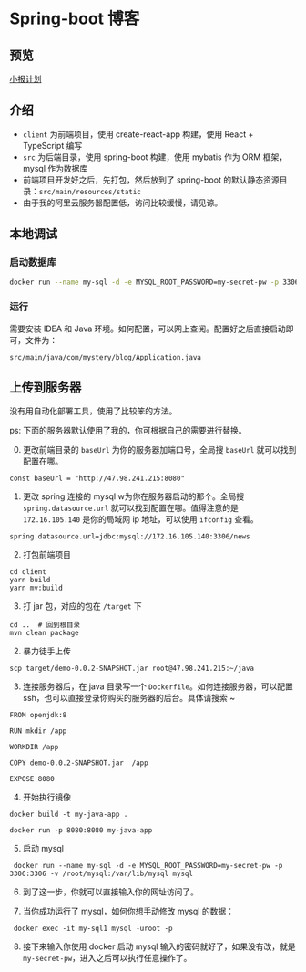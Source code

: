 # Spring-boot 博客

## 预览

[小报计划](http://47.98.116.153:8080/)

## 介绍

- `client` 为前端项目，使用 create-react-app 构建，使用 React + TypeScript 编写
- `src` 为后端目录，使用 spring-boot 构建，使用 mybatis 作为 ORM 框架，mysql 作为数据库
- 前端项目开发好之后，先打包，然后放到了 spring-boot 的默认静态资源目录：`src/main/resources/static`
- 由于我的阿里云服务器配置低，访问比较缓慢，请见谅。

## 本地调试 

### 启动数据库

```bash
docker run --name my-sql -d -e MYSQL_ROOT_PASSWORD=my-secret-pw -p 3306:3306 -v [你自己的路径]:/var/lib/mysql mysql
```

### 运行

需要安装 IDEA 和 Java 环境。如何配置，可以网上查阅。配置好之后直接启动即可，文件为：

```
src/main/java/com/mystery/blog/Application.java
```

## 上传到服务器

没有用自动化部署工具，使用了比较笨的方法。

ps: 下面的服务器默认使用了我的，你可根据自己的需要进行替换。

0. 更改前端目录的 `baseUrl` 为你的服务器加端口号，全局搜 `baseUrl` 就可以找到配置在哪。
```
const baseUrl = "http://47.98.241.215:8080"
```

1. 更改 spring 连接的 mysql w为你在服务器启动的那个。全局搜 `spring.datasource.url` 就可以找到配置在哪。值得注意的是 `172.16.105.140` 是你的局域网 ip 地址，可以使用 `ifconfig` 查看。

```
spring.datasource.url=jdbc:mysql://172.16.105.140:3306/news
```

2. 打包前端项目

```
cd client
yarn build
yarn mv:build
```

3. 打 jar 包，对应的包在 `/target` 下

```
cd ..  # 回到根目录
mvn clean package
```

2. 暴力徒手上传

```
scp target/demo-0.0.2-SNAPSHOT.jar root@47.98.241.215:~/java
```

3. 连接服务器后，在 java 目录写一个 `Dockerfile`。如何连接服务器，可以配置 ssh，也可以直接登录你购买的服务器的后台。具体请搜索 ~

```
FROM openjdk:8

RUN mkdir /app

WORKDIR /app

COPY demo-0.0.2-SNAPSHOT.jar  /app

EXPOSE 8080
```

4. 开始执行镜像

```
docker build -t my-java-app .

docker run -p 8080:8080 my-java-app
```

5. 启动 mysql

```
 docker run --name my-sql -d -e MYSQL_ROOT_PASSWORD=my-secret-pw -p 3306:3306 -v /root/mysql:/var/lib/mysql mysql
```

6. 到了这一步，你就可以直接输入你的网址访问了。

7. 当你成功运行了 mysql，如何你想手动修改 mysql 的数据：

```
 docker exec -it my-sql1 mysql -uroot -p
```

8. 接下来输入你使用 docker 启动 mysql 输入的密码就好了，如果没有改，就是 `my-secret-pw`，进入之后可以执行任意操作了。

